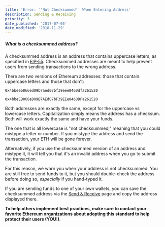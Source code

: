 ```yaml
---
title: 'Error: ''Not Checksummed'' When Entering Address'
description: Sending & Receiving
priority: 3
date_published: '2017-07-05'
date_modified: '2018-11-29'
---
```


##### What is a checksummed address?

A checksummed address is an address that contains uppercase letters, as specified in [EIP-55](https://eips.ethereum.org/EIPS/eip-55). Checksummed addresses are meant to help prevent users from sending transactions to the wrong address.

There are two versions of Ethereum addresses: those that contain uppercase letters and those that don't:

`0x4bbeeb066ed09b7aed07bf39eee0460dfa261520`

`0x4bbeEB066eD09B7AEd07bF39EEe0460DFa261520`

Both addresses are exactly the same, except for the uppercase vs lowercase letters. Capitalization simply means the address has a checksum. Both will work exactly the same and have your funds.

The one that is all lowercase is "not checksummed," meaning that you could mistype a letter or number. If you mistype the address and send the transaction, your ETH will be gone forever.

Alternatively, if you use the checksummed version of an address and mistype it, it will tell you that it's an invalid address when you go to submit the transaction.

For this reason, we warn you when your address is not checksummed. You are still free to send funds to it, but you should double-check the address before doing so, *especially* if you hand-typed it.

If you are sending funds to one of your own wallets, you can save the checksummed address via the [Send & Receive](https://mycrypto.com/account/) page and copy the address displayed there.

**To help others implement best practices, make sure to contact your favorite Ethereum organizations about adopting this standard to help protect their users (YOU!).**
